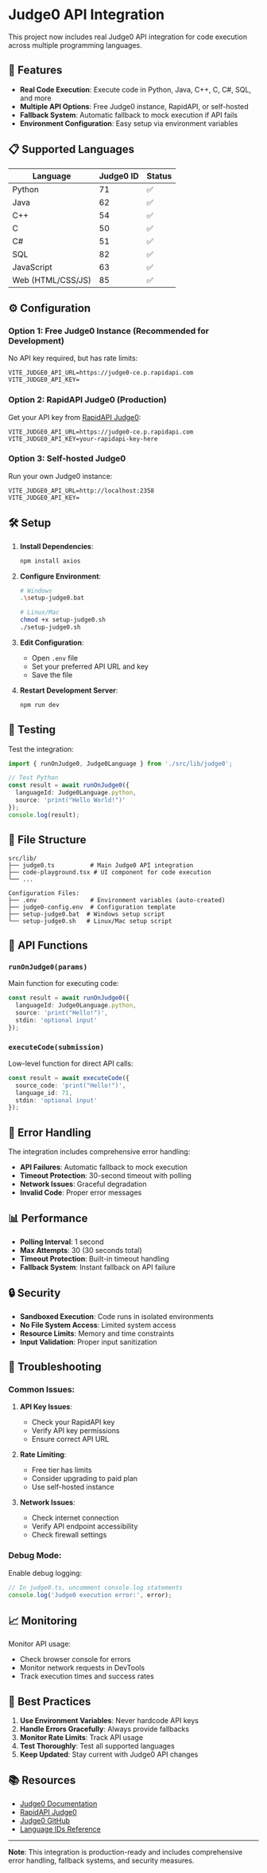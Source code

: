 # Judge0 API Integration

This project now includes real Judge0 API integration for code execution across multiple programming languages.

## 🚀 Features

- **Real Code Execution**: Execute code in Python, Java, C++, C, C#, SQL, and more
- **Multiple API Options**: Free Judge0 instance, RapidAPI, or self-hosted
- **Fallback System**: Automatic fallback to mock execution if API fails
- **Environment Configuration**: Easy setup via environment variables

## 📋 Supported Languages

| Language | Judge0 ID | Status |
|----------|-----------|--------|
| Python   | 71        | ✅     |
| Java     | 62        | ✅     |
| C++      | 54        | ✅     |
| C        | 50        | ✅     |
| C#       | 51        | ✅     |
| SQL      | 82        | ✅     |
| JavaScript | 63     | ✅     |
| Web (HTML/CSS/JS) | 85 | ✅ |

## ⚙️ Configuration

### Option 1: Free Judge0 Instance (Recommended for Development)

No API key required, but has rate limits:

```env
VITE_JUDGE0_API_URL=https://judge0-ce.p.rapidapi.com
VITE_JUDGE0_API_KEY=
```

### Option 2: RapidAPI Judge0 (Production)

Get your API key from [RapidAPI Judge0](https://rapidapi.com/judge0-official/api/judge0-ce):

```env
VITE_JUDGE0_API_URL=https://judge0-ce.p.rapidapi.com
VITE_JUDGE0_API_KEY=your-rapidapi-key-here
```

### Option 3: Self-hosted Judge0

Run your own Judge0 instance:

```env
VITE_JUDGE0_API_URL=http://localhost:2358
VITE_JUDGE0_API_KEY=
```

## 🛠️ Setup

1. **Install Dependencies**:
   ```bash
   npm install axios
   ```

2. **Configure Environment**:
   ```bash
   # Windows
   .\setup-judge0.bat
   
   # Linux/Mac
   chmod +x setup-judge0.sh
   ./setup-judge0.sh
   ```

3. **Edit Configuration**:
   - Open `.env` file
   - Set your preferred API URL and key
   - Save the file

4. **Restart Development Server**:
   ```bash
   npm run dev
   ```

## 🧪 Testing

Test the integration:

```typescript
import { runOnJudge0, Judge0Language } from './src/lib/judge0';

// Test Python
const result = await runOnJudge0({
  languageId: Judge0Language.python,
  source: 'print("Hello World!")'
});
console.log(result);
```

## 📁 File Structure

```
src/lib/
├── judge0.ts          # Main Judge0 API integration
├── code-playground.tsx # UI component for code execution
└── ...

Configuration Files:
├── .env               # Environment variables (auto-created)
├── judge0-config.env  # Configuration template
├── setup-judge0.bat  # Windows setup script
└── setup-judge0.sh   # Linux/Mac setup script
```

## 🔧 API Functions

### `runOnJudge0(params)`
Main function for executing code:

```typescript
const result = await runOnJudge0({
  languageId: Judge0Language.python,
  source: 'print("Hello!")',
  stdin: 'optional input'
});
```

### `executeCode(submission)`
Low-level function for direct API calls:

```typescript
const result = await executeCode({
  source_code: 'print("Hello!")',
  language_id: 71,
  stdin: 'optional input'
});
```

## 🚨 Error Handling

The integration includes comprehensive error handling:

- **API Failures**: Automatic fallback to mock execution
- **Timeout Protection**: 30-second timeout with polling
- **Network Issues**: Graceful degradation
- **Invalid Code**: Proper error messages

## 📊 Performance

- **Polling Interval**: 1 second
- **Max Attempts**: 30 (30 seconds total)
- **Timeout Protection**: Built-in timeout handling
- **Fallback System**: Instant fallback on API failure

## 🔒 Security

- **Sandboxed Execution**: Code runs in isolated environments
- **No File System Access**: Limited system access
- **Resource Limits**: Memory and time constraints
- **Input Validation**: Proper input sanitization

## 🐛 Troubleshooting

### Common Issues:

1. **API Key Issues**:
   - Check your RapidAPI key
   - Verify API key permissions
   - Ensure correct API URL

2. **Rate Limiting**:
   - Free tier has limits
   - Consider upgrading to paid plan
   - Use self-hosted instance

3. **Network Issues**:
   - Check internet connection
   - Verify API endpoint accessibility
   - Check firewall settings

### Debug Mode:

Enable debug logging:

```typescript
// In judge0.ts, uncomment console.log statements
console.log('Judge0 execution error:', error);
```

## 📈 Monitoring

Monitor API usage:

- Check browser console for errors
- Monitor network requests in DevTools
- Track execution times and success rates

## 🎯 Best Practices

1. **Use Environment Variables**: Never hardcode API keys
2. **Handle Errors Gracefully**: Always provide fallbacks
3. **Monitor Rate Limits**: Track API usage
4. **Test Thoroughly**: Test all supported languages
5. **Keep Updated**: Stay current with Judge0 API changes

## 📚 Resources

- [Judge0 Documentation](https://ce.judge0.com/)
- [RapidAPI Judge0](https://rapidapi.com/judge0-official/api/judge0-ce)
- [Judge0 GitHub](https://github.com/judge0/judge0)
- [Language IDs Reference](https://ce.judge0.com/#statuses-and-languages-languages-get)

---

**Note**: This integration is production-ready and includes comprehensive error handling, fallback systems, and security measures.
